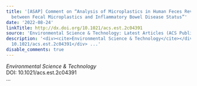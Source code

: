 ```yaml
---
title: '[ASAP] Comment on “Analysis of Microplastics in Human Feces Reveals a Correlation
  between Fecal Microplastics and Inflammatory Bowel Disease Status”'
date: '2022-08-24'
linkTitle: http://dx.doi.org/10.1021/acs.est.2c04391
source: 'Environmental Science & Technology: Latest Articles (ACS Publications)'
description: '<div><cite>Environmental Science & Technology</cite></div><div>DOI:
  10.1021/acs.est.2c04391</div> ...'
disable_comments: true
---
```

<div><cite>Environmental Science & Technology</cite></div><div>DOI: 10.1021/acs.est.2c04391</div> ...